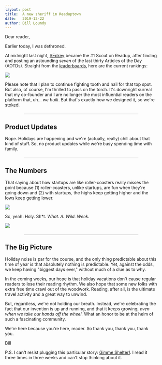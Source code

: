 ```yaml
---
layout: post
title:  A new sheriff in Readuptown
date:   2019-12-22
author: Bill Loundy
---
```

<p>
    Dear reader,
</p>
<p>
    Earlier today, I was dethroned.
</p>
<p>
    At midnight last night, <a href="https://readup.com/@SEnkey">SEnkey</a> became the #1 Scout on Readup, after finding and posting an astounding <em>seven</em> of the last thirty Articles of the Day (AOTDs). Straight from the <a href="https://readup.com/leaderboards">leaderboards</a>, here are the current rankings: 
</p>
<p>
    <img src="http://blog.readup.com/pics/senkey.png" style="display:block;margin:0 auto;max-width:100%;"> 
</p>
<p>
    Please note that I plan to continue fighting tooth and nail for that top spot. But also, of course, I'm thrilled to pass on the torch. It's downright surreal that my co-founder and I are no longer the most influential readers on the platform that, uh... <em>we built</em>. But that's exactly how we designed it, so we're stoked.
</p>
<div style="width:75%;margin:1.5em auto;border-bottom:1px solid #ccc;"></div>
<h2>
    Product Updates
</h2>
<p>
    Nope. Holidays are happening and we're (actually, really) chill about that kind of stuff. So, no product updates while we're busy spending time with family.
</p>
<div style="width:75%;margin:1.5em auto;border-bottom:1px solid #ccc;"></div>
<h2>
    The Numbers
</h2>
<p>
    That saying about how startups are like roller-coasters really misses the point because (1) roller-coasters, unlike startups, are fun when they're going down and (2) with startups, the highs keep getting higher and the lows keep getting lower. 
</p>
<p>
    <img src="http://blog.readup.com/pics/tdcc.png" style="display:block;margin:0 auto;max-width:100%;"> 
</p>
<p>
    So, yeah: Holy. Sh*t. <em>What. A. Wild. Week.</em>
</p>
<p>
    <img src="http://blog.readup.com/pics/darr.png" style="display:block;margin:0 auto;max-width:100%;"> 
</p>
<div style="width:75%;margin:1.5em auto;border-bottom:1px solid #ccc;"></div>
<h2>
    The Big Picture
</h2>
<p>
    Holiday noise is par for the course, and the only thing predictable about this time of year is that absolutely nothing is predictable. Yet, against the odds, we keep having "biggest days ever," without much of a clue as to why.
</p>
<p>
    In the coming weeks, our hope is that holiday vacations don't cause regular readers to lose their reading rhythm. We also hope that some new folks with extra free time crawl out of the woodwork. Reading, after all, is the ultimate travel activity and a great way to unwind.
</p>
<p>
    But, regardless, we're not holding our breath. Instead, we're celebrating the fact that our invention is up and running, and that it keeps growing, <em>even when we take our hands off the wheel.</em> What an honor to be at the helm of such a fascinating community.
</p>
<p>
    We're here because you're here, reader. So thank you, thank you, thank you.   
</p>
<p>
    Bill
</p>
<p>
P.S. I can't resist plugging this particular story: <a href="https://readup.com/read/harpersorg/letter-from-california-gimme-shelter-by-wes-enzinna--harpers-magazine">Gimme Shelter!</a>. I read it three times in three weeks and can't stop thinking about it.
</p>